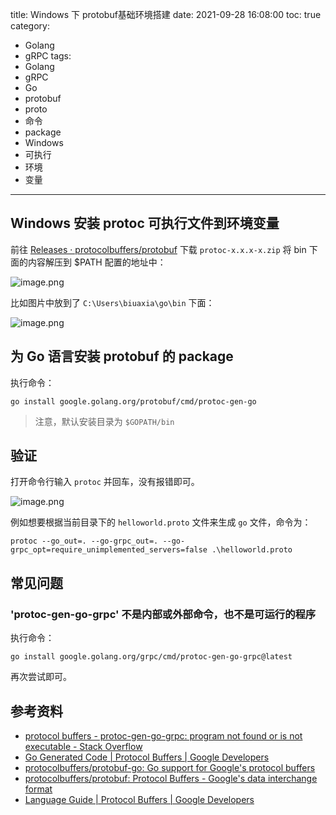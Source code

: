 title: Windows 下 protobuf基础环境搭建
date: 2021-09-28 16:08:00
toc: true
category:
- Golang
- gRPC
tags:
- Golang
- gRPC
- Go
- protobuf
- proto
- 命令
- package
- Windows
- 可执行
- 环境
- 变量
---

## Windows 安装 protoc 可执行文件到环境变量

前往 [Releases · protocolbuffers/protobuf](https://github.com/protocolbuffers/protobuf/releases) 下载 `protoc-x.x.x-x.zip` 将 bin 下面的内容解压到 $PATH 配置的地址中：

![image.png](https://b3logfile.com/file/2021/09/image-65198a5d.png)

比如图片中放到了 `C:\Users\biuaxia\go\bin` 下面：

![image.png](https://b3logfile.com/file/2021/09/image-a8f9589c.png)

## 为 Go 语言安装 protobuf 的 package

执行命令：

```shell
go install google.golang.org/protobuf/cmd/protoc-gen-go
```

> 注意，默认安装目录为 `$GOPATH/bin`

## 验证

打开命令行输入 `protoc` 并回车，没有报错即可。

![image.png](https://b3logfile.com/file/2021/09/image-76eaa32a.png)

例如想要根据当前目录下的 `helloworld.proto` 文件来生成 `go` 文件，命令为：

```shell
protoc --go_out=. --go-grpc_out=. --go-grpc_opt=require_unimplemented_servers=false .\helloworld.proto
```

## 常见问题

### 'protoc-gen-go-grpc' 不是内部或外部命令，也不是可运行的程序

执行命令：

```shell
go install google.golang.org/grpc/cmd/protoc-gen-go-grpc@latest
```

再次尝试即可。

## 参考资料

- [protocol buffers - protoc-gen-go-grpc: program not found or is not executable - Stack Overflow](https://stackoverflow.com/questions/60578892/protoc-gen-go-grpc-program-not-found-or-is-not-executable)
- [Go Generated Code  |  Protocol Buffers  |  Google Developers](https://developers.google.com/protocol-buffers/docs/reference/go-generated)
- [protocolbuffers/protobuf-go: Go support for Google&#39;s protocol buffers](https://github.com/protocolbuffers/protobuf-go)
- [protocolbuffers/protobuf: Protocol Buffers - Google&#39;s data interchange format](https://github.com/protocolbuffers/protobuf)
- [Language Guide  |  Protocol Buffers  |  Google Developers](https://developers.google.com/protocol-buffers/docs/overview)
